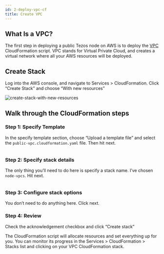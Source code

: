 ```yaml
---
id: 2-deploy-vpc-cf
title: Create VPC
---
```


## What Is a VPC?
The first step in deploying a public Tezos node on AWS is to deploy the [VPC](https://docs.aws.amazon.com/vpc/latest/userguide/what-is-amazon-vpc.html) CloudFormation script. VPC stands for Virtual Private Cloud, and creates a virtual network where all your AWS resources will be deployed.


## Create Stack
Log into the AWS console, and navigate to Services > CloudFormation. Click “Create Stack” and choose “With new resources”

<img src="/img/images/vpcs-1.png" alt="create-stack-with-new-resources"/>


## Walk through the CloudFormation steps

### Step 1: Specify Template

In the specify template section, choose “Upload a template file” and select the `public-vpc.cloudformation.yaml` file. Then hit next.

<img src="/img/images/vpcs-2.png" alt=""/>

### Step 2: Specify stack details

The only thing you’ll need to do here is specify a stack name. I’ve chosen `node-vpcs`. Hit next.

<img src="/img/images/vpcs-3.png" alt=""/>

### Step 3: Configure stack options

You don’t need to do anything here. Click next.

### Step 4: Review

Check the acknowledgement checkbox and click “Create stack”

The CloudFormation script will allocate resources and set everything up for you. You can monitor its progress in the Services > CloudFormation > Stacks list and clicking on your VPC CloudFormation stack. 

